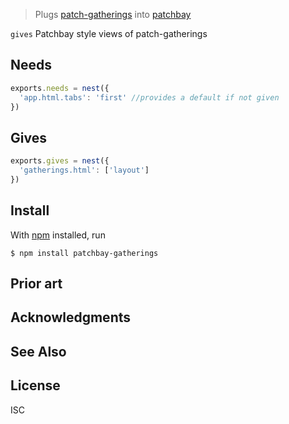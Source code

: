 > Plugs [patch-gatherings]() into [patchbay]() 

`gives` Patchbay style views of patch-gatherings 

## Needs
```js
exports.needs = nest({
  'app.html.tabs': 'first' //provides a default if not given
})
```

## Gives
```js
exports.gives = nest({
  'gatherings.html': ['layout']
})
```


## Install

With [npm](https://npmjs.org/) installed, run

```
$ npm install patchbay-gatherings
```

## Prior art

## Acknowledgments


## See Also


## License

ISC
